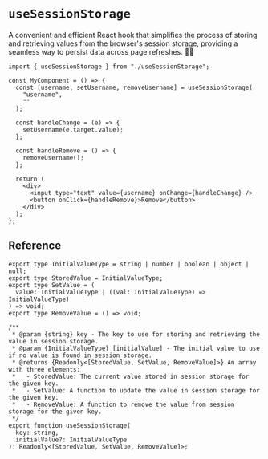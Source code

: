 # `useSessionStorage`

A convenient and efficient React hook that simplifies the process of storing and retrieving values from the browser's session storage, providing a seamless way to persist data across page refreshes. 💾🔑

```tsx
import { useSessionStorage } from "./useSessionStorage";

const MyComponent = () => {
  const [username, setUsername, removeUsername] = useSessionStorage(
    "username",
    ""
  );

  const handleChange = (e) => {
    setUsername(e.target.value);
  };

  const handleRemove = () => {
    removeUsername();
  };

  return (
    <div>
      <input type="text" value={username} onChange={handleChange} />
      <button onClick={handleRemove}>Remove</button>
    </div>
  );
};
```

## Reference

```tsx
export type InitialValueType = string | number | boolean | object | null;
export type StoredValue = InitialValueType;
export type SetValue = (
  value: InitialValueType | ((val: InitialValueType) => InitialValueType)
) => void;
export type RemoveValue = () => void;

/**
 * @param {string} key - The key to use for storing and retrieving the value in session storage.
 * @param {InitialValueType} [initialValue] - The initial value to use if no value is found in session storage.
 * @returns {Readonly<[StoredValue, SetValue, RemoveValue]>} An array with three elements:
 *   - StoredValue: The current value stored in session storage for the given key.
 *   - SetValue: A function to update the value in session storage for the given key.
 *   - RemoveValue: A function to remove the value from session storage for the given key.
 */
export function useSessionStorage(
  key: string,
  initialValue?: InitialValueType
): Readonly<[StoredValue, SetValue, RemoveValue]>;
```
